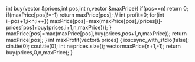 int buy(vector<int> &prices,int pos,int n,vector<int> &maxPrice){
if(pos==n) return 0;
if(maxPrice[pos]!=-1) return maxPrice[pos];
// int profit=0;
for(int i=pos+1;i<n;i++){
maxPrice[pos]=max(maxPrice[pos],(prices[i]-prices[pos]+buy(prices,i+1,n,maxPrice)));
}
maxPrice[pos]=max(maxPrice[pos],buy(prices,pos+1,n,maxPrice));
return maxPrice[pos];
}
int maxProfit(vector<int>& prices) {
ios::sync_with_stdio(false);
cin.tie(0);
cout.tie(0);
int n=prices.size();
vector<int>maxPrice(n+1,-1);
return buy(prices,0,n,maxPrice);
}